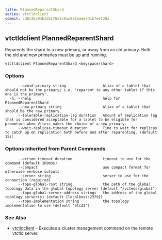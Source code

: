 ```yaml
---
title: PlannedReparentShard
series: vtctldclient
commit: cd0c2b594b2d5178a9c8ac081eaee7d1b7eef28a
---
```


## vtctldclient PlannedReparentShard

Reparents the shard to a new primary, or away from an old primary. Both the old and new primaries must be up and running.

```
vtctldclient PlannedReparentShard <keyspace/shard>
```

### Options

```
      --avoid-primary string                 Alias of a tablet that should not be the primary; i.e. "reparent to any other tablet if this one is the primary".
  -h, --help                                 help for PlannedReparentShard
      --new-primary string                   Alias of a tablet that should be the new primary.
      --tolerable-replication-lag duration   Amount of replication lag that is considered acceptable for a tablet to be eligible for promotion when Vitess makes the choice of a new primary.
      --wait-replicas-timeout duration       Time to wait for replicas to catch up on replication both before and after reparenting. (default 15s)
```

### Options Inherited from Parent Commands

```
      --action_timeout duration              timeout to use for the command (default 1h0m0s)
      --compact                              use compact format for otherwise verbose outputs
      --server string                        server to use for the connection (required)
      --topo-global-root string              the path of the global topology data in the global topology server (default "/vitess/global")
      --topo-global-server-address strings   the address of the global topology server(s) (default [localhost:2379])
      --topo-implementation string           the topology implementation to use (default "etcd2")
```

### See Also

* [vtctldclient](../)	 - Executes a cluster management command on the remote vtctld server.

